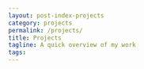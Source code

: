 ```yaml
---
layout: post-index-projects
category: projects
permalink: /projects/
title: Projects
tagline: A quick overview of my work
tags:
---
```

